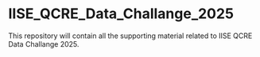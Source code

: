 # IISE_QCRE_Data_Challange_2025
This repository will contain all the supporting material related to IISE QCRE Data Challange 2025. 

